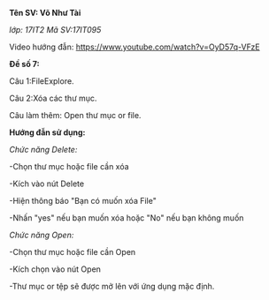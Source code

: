**Tên SV: Võ Như Tài**

*lớp: 17IT2    Mã SV:17IT095*

Video hướng đẫn: https://www.youtube.com/watch?v=OyD57q-VFzE


  **Đề số 7:**
  
Câu 1:FileExplore.

Câu 2:Xóa các thư mục.

Câu làm thêm: Open thư mục or file.


**Hướng đẫn sử dụng:**

*Chức năng Delete:*

  -Chọn thư mục hoặc file cần xóa
  
  -Kích vào nút Delete
  
  -Hiện thông báo "Bạn có muốn xóa File"
  
  -Nhấn "yes" nếu bạn muốn xóa hoặc "No" nếu bạn không muốn
  
*Chức năng Open:*

  -Chọn thư mục hoặc file cần Open
  
  -Kích chọn vào nút Open
  
  -Thư mục or tệp sẽ được mở lên với ứng dụng mặc định.
  



